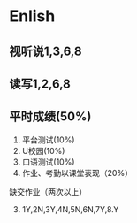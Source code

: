 #  Enlish  
## 视听说1,3,6,8  
## 读写1,2,6,8  
## 平时成绩(50%)
1. 平台测试(10%)  
2. U校园(10%)  
3. 口语测试(10%)  
4. 作业、考勤以课堂表现（20%）  

缺交作业（两次以上）


3. 1Y,2N,3Y,4N,5N,6N,7Y,8.Y


